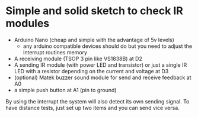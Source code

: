 
# Simple and solid sketch to check IR modules  

* Arduino Nano (cheap and simple with the advantage of 5v levels)
    * any arduino compatible devices should do but you need to adjust the interrupt routines memory
* A receiving module (TSOP 3 pin like VS1838B) at D2
* A sending IR module (with power LED and transistor) or just a single IR LED with a resistor depending on the current and voltage at D3
* (optional) Matek buzzer sound module for send and receive feedback at A0 
* a simple push button at A1 (pin to ground)

By using the interrupt the system will also detect its own sending signal.
To have distance tests, just set up two items and you can send vice versa.